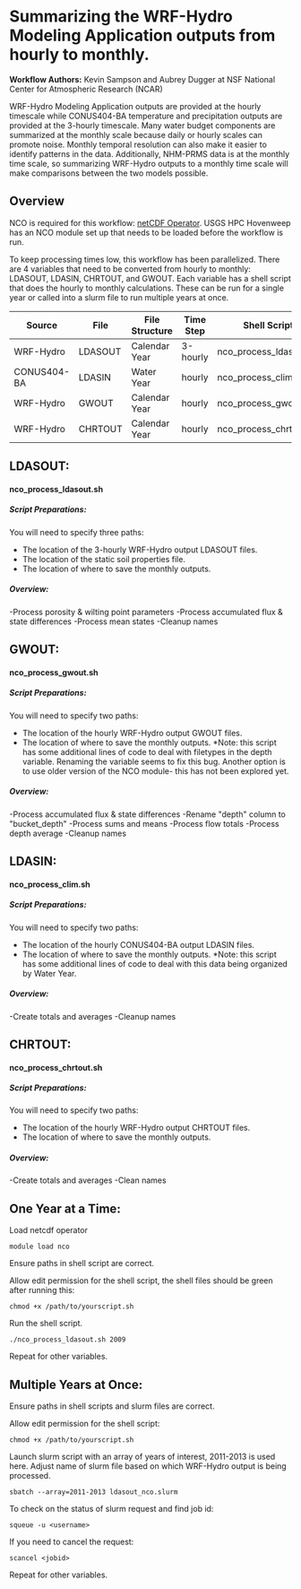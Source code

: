 # Summarizing the WRF-Hydro Modeling Application outputs from hourly to monthly. 
**Workflow Authors:** Kevin Sampson and Aubrey Dugger at NSF National Center for Atmospheric Research (NCAR)

WRF-Hydro Modeling Application outputs are provided at the hourly timescale while CONUS404-BA temperature and precipitation outputs are provided at the 3-hourly timescale. Many water budget components are summarized at the monthly scale because daily or hourly scales can promote noise. Monthly temporal resolution can also make it easier to identify patterns in the data. Additionally, NHM-PRMS data is at the monthly time scale, so summarizing WRF-Hydro outputs to a monthly time scale will make comparisons between the two models possible.   

## Overview
NCO is required for this workflow: [netCDF Operator](https://nco.sourceforge.net/). USGS HPC Hovenweep has an NCO module set up that needs to be loaded before the workflow is run. 

To keep processing times low, this workflow has been parallelized. There are 4 variables that need to be converted from hourly to monthly: LDASOUT, LDASIN, CHRTOUT, and GWOUT. Each variable has a shell script that does the hourly to monthly calculations. These can be run for a single year or called into a slurm file to run multiple years at once. 

| **Source** | **File** | **File Structure** | **Time Step** | **Shell Script** | **Slurm file** | **Processing Time** |
| ------ | ------ | ------ | ------ | ------ | ------ | ------ |
| WRF-Hydro | LDASOUT | Calendar Year | 3-hourly | nco_process_ldasout.sh | ldasout_nco.slurm | XXX |
| CONUS404-BA | LDASIN | Water Year | hourly | nco_process_clim.sh | clim_nco.slurm | XXX |
| WRF-Hydro | GWOUT | Calendar Year | hourly | nco_process_gwout.sh | gwout_nco.slurm | XXX |
| WRF-Hydro | CHRTOUT | Calendar Year | hourly | nco_process_chrtout.sh | chrtout_nco.slurm | XXX |

## LDASOUT:
#### nco_process_ldasout.sh
##### Script Preparations:
You will need to specify three paths: 
  - The location of the 3-hourly WRF-Hydro output LDASOUT files.
  - The location of the static soil properties file.
  - The location of where to save the monthly outputs.
##### Overview:
-Process porosity & wilting point parameters
-Process accumulated flux & state differences
-Process mean states
-Cleanup names

## GWOUT:
#### nco_process_gwout.sh
##### Script Preparations:
You will need to specify two paths: 
  - The location of the hourly WRF-Hydro output GWOUT files.
  - The location of where to save the monthly outputs.
*Note: this script has some additional lines of code to deal with filetypes in the depth variable. Renaming the variable seems to fix this bug. Another option is to use older version of the NCO module- this has not been explored yet.
##### Overview:
-Process accumulated flux & state differences
-Rename "depth" column to "bucket_depth"
-Process sums and means
-Process flow totals
-Process depth average
-Cleanup names

## LDASIN:
#### nco_process_clim.sh
##### Script Preparations:
You will need to specify two paths: 
  - The location of the hourly CONUS404-BA output LDASIN files.
  - The location of where to save the monthly outputs.
*Note: this script has some additional lines of code to deal with this data being organized by Water Year.
##### Overview:
-Create totals and averages
-Cleanup names

## CHRTOUT:
#### nco_process_chrtout.sh
##### Script Preparations:
You will need to specify two paths: 
  - The location of the hourly WRF-Hydro output CHRTOUT files.
  - The location of where to save the monthly outputs.
##### Overview:
-Create totals and averages
-Clean names

## One Year at a Time: 

Load netcdf operator
```
module load nco
```
Ensure paths in shell script are correct. 

Allow edit permission for the shell script, the shell files should be green after running this:
```
chmod +x /path/to/yourscript.sh
```
Run the shell script. 
```
./nco_process_ldasout.sh 2009
```
Repeat for other variables. 

## Multiple Years at Once: 

Ensure paths in shell scripts and slurm files are correct.  

Allow edit permission for the shell script:
```
chmod +x /path/to/yourscript.sh
```
Launch slurm script with an array of years of interest, 2011-2013 is used here. Adjust name of slurm file based on which WRF-Hydro output is being processed. 
```
sbatch --array=2011-2013 ldasout_nco.slurm
```
To check on the status of slurm request and find job id:
```
squeue -u <username>
```
If you need to cancel the request: 
```
scancel <jobid>
```
Repeat for other variables.